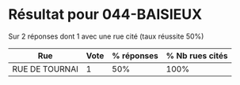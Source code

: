 # Résultat pour 044-BAISIEUX

Sur 2 réponses dont 1 avec une rue cité (taux réussite 50%)

| Rue | Vote | % réponses | % Nb rues cités|
|-----|------|------------|----------------|
| RUE DE TOURNAI | 1 | 50% | 100%|
